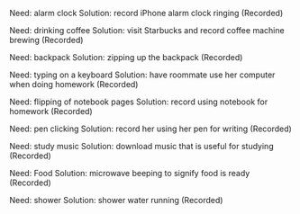 Need: alarm clock  Solution: record iPhone alarm clock ringing (Recorded)

Need: drinking coffee  Solution: visit Starbucks and record coffee machine brewing (Recorded)

Need: backpack Solution: zipping up the backpack (Recorded)

Need: typing on a keyboard  Solution: have roommate use her computer when doing homework (Recorded)

Need: flipping of notebook pages  Solution: record using notebook for homework (Recorded)

Need: pen clicking  Solution: record her using her pen for writing (Recorded)

Need: study music  Solution: download music that is useful for studying (Recorded)

Need: Food  Solution: microwave beeping to signify food is ready (Recorded)

Need: shower  Solution: shower water running (Recorded)

